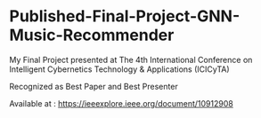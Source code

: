 # Published-Final-Project-GNN-Music-Recommender
My Final Project presented at The 4th International Conference on Intelligent Cybernetics Technology &amp; Applications (ICICyTA) 

Recognized as Best Paper and Best Presenter

Available at : https://ieeexplore.ieee.org/document/10912908
